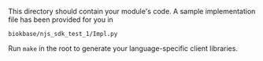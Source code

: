 This directory should contain your module's code.
A sample implementation file has been provided for you in

```biokbase/njs_sdk_test_1/Impl.py```

Run `make` in the root to generate your language-specific client libraries.
